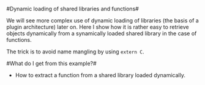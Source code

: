 #Dynamic loading of shared libraries and functions#

We will see more complex use of dynamic loading of libraries (the basis of a plugin architecture) later on. Here I show how it is rather easy to retrieve objects dynamically from a synamically loaded shared library in the case of functions.

The trick is to avoid name mangling by using `extern C`.

#What do I get from this example?#
- How to extract a function from a shared library loaded dynamically.